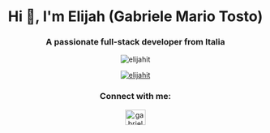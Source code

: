 <h1 align="center">Hi 👋, I'm Elijah (Gabriele Mario Tosto)</h1>
<h3 align="center">A passionate full-stack developer from Italia</h3>

<p align="center"> <img src="https://komarev.com/ghpvc/?username=elijahit&label=Profile%20views&color=0e75b6&style=flat" alt="elijahit" /> </p>

<p align="center"> <a href="https://github.com/ryo-ma/github-profile-trophy"><img src="https://github-profile-trophy.vercel.app/?username=elijahit" alt="elijahit" /></a> </p>

<h3 align="center">Connect with me:</h3>
<p align="center">
<a href="https://linkedin.com/in/gabriele-tosto" target="blank"><img align="center" src="https://raw.githubusercontent.com/rahuldkjain/github-profile-readme-generator/master/src/images/icons/Social/linked-in-alt.svg" alt="gabriele-tosto" height="30" width="40" /></a>
</p>


